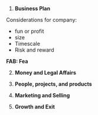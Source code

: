 1. **Business Plan**

Considerations for company:
- fun or profit
- size
- Timescale
- Risk and reward

**FAB: Fea**


2. **Money and Legal Affairs**

3. **People, projects, and products**

4. **Marketing and Selling**



5. **Growth and Exit**